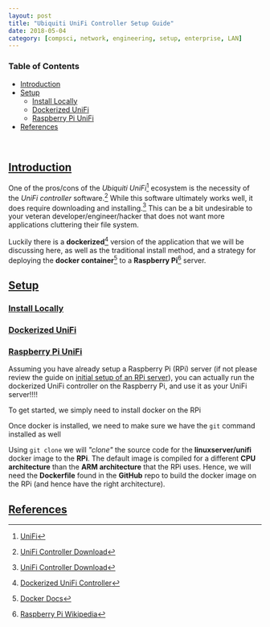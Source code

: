 ```yaml
---
layout: post
title: "Ubiquiti UniFi Controller Setup Guide"
date: 2018-05-04
category: [compsci, network, engineering, setup, enterprise, LAN]
---
```

### <a name="toc"></a> Table of Contents
* [Introduction](#intro)
* [Setup](#setup)
  * [Install Locally](#local)
  * [Dockerized UniFi](#dockerunifi)
  * [Raspberry Pi UniFi](#unifipi)
* [References](#references)

<br>

## <a name="intro"></a> [Introduction](#toc)
One of the pros/cons of the *Ubiquiti UniFi*[^fn1] ecosystem is the necessity of
the *UniFi controller* software.[^fn2] While this software ultimately works
well, it does require downloading and installing.[^fn2] This can be a bit
undesirable to your veteran developer/engineer/hacker that does not want more
applications cluttering their file system.

Luckily there is a **dockerized**[^fn3] version of the application that we will
be discussing here, as well as the traditional install method, and a strategy
for deploying the **docker container**[^fn4] to a **Raspberry Pi**[^fn5] server.


## <a name="setup"></a> [Setup](#toc)

### <a name="local"></a> [Install Locally](#toc)

### <a name="dockerunifi"></a> [Dockerized UniFi](#toc)

### <a name="unifirpi"></a> [Raspberry Pi UniFi](#toc)
Assuming you have already setup a Raspberry Pi (RPi) server (if not please
review the guide on [initial setup of an RPi server]()), you can actually run
the dockerized UniFi controller on the Raspberry Pi, and use it as your UniFi
server!!!!

To get started, we simply need to install docker on the RPi

Once docker is installed, we need to make sure we have the `git` command
installed as well

Using `git clone` we will *"clone"* the source code for the
**linuxserver/unifi** docker image to the **RPi**. The default image is compiled
for a different **CPU architecture** than the **ARM architecture** that the RPi
uses. Hence, we will need the **Dockerfile** found in the **GitHub** repo to
build the docker image on the RPi (and hence have the right architecture).



## <a name="references"></a> [References](#toc)
[^fn1]: [UniFi](https://unifi-sdn.ubnt.com/#consolidate)
[^fn2]: [UniFi Controller Download](https://www.ubnt.com/download/unifi/)
[^fn3]: [Dockerized UniFi Controller](https://github.com/linuxserver/docker-unifi)
[^fn4]: [Docker Docs](https://docs.docker.com/engine/examples/)
[^fn5]: [Raspberry Pi Wikipedia](https://en.wikipedia.org/wiki/Raspberry_Pi)
